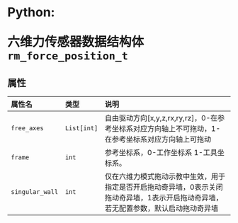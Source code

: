 # <p class="hidden">Python: </p>六维力传感器数据结构体`rm_force_position_t`

## 属性

|属性名|类型|说明|
|:--|:--|:--|
|`free_axes`|`List[int]`|自由驱动方向[x,y,z,rx,ry,rz]，0-在参考坐标系对应方向轴上不可拖动，1-在参考坐标系对应方向轴上可拖动|
|`frame`|`int`|参考坐标系，0-工作坐标系 1-工具坐标系。|
|`singular_wall`|`int`|仅在六维力模式拖动示教中生效，用于指定是否开启拖动奇异墙，0表示关闭拖动奇异墙，1表示开启拖动奇异墙，若无配置参数，默认启动拖动奇异墙|

